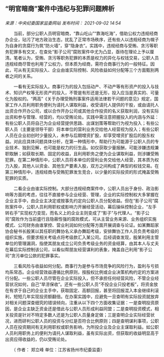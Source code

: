## “明官暗商”案件中违纪与犯罪问题辨析

### 

_来源：中央纪委国家监委网站_ _发布时间： 2021-09-02 14:54_

　　当前，部分公职人员明官暗商，“靠山吃山”“靠海吃海”，借助公权力违规经商办企业，玷污了地方政治生态，扰乱了正常市场秩序，还有些人以违规经商为幌子为自身的贪腐行为筑“防火墙”，穿“隐身衣”。实践中，违规经商与受贿、贪污等职务犯罪多有交叉，在查处“影子公司”腐败案件中尤为凸显，亟待在理论上予以厘清。笔者认为，受贿、贪污等职务犯罪的本质是权力的异化与权钱交易，公职人员违规经商尽管也利用了公权力，但本质为经商，需符合商事行为的一般特征。因此，可从有无实际投入、企业由谁实际控制、风险收益如何分配等三个方面甄别两者之间的关系。

　　一看有无实际投入。商事行为的投入包括动产、不动产等有形资产的投入与技术、知识产权等无形资产的投入，不管是有形还是无形，投入应当是真实的、可量化为股权的。“两高”《关于办理受贿刑事案件适用法律若干问题的意见》规定，国家工作人员利用职务便利为请托人谋取利益，收受请托人提供的干股，或由请托人出资合作开办公司，或以合作开办公司或其他合作投资的名义获取利润，没有实际出资和参与管理、经营的，均以受贿论处。实践中需注意把握投入的内涵与外延：有些公职人员将自己为企业经营提供思路、出谋划策等帮助行为视为投入；有些公职人员（主要是领导干部）将本单位的营利业务交给他人经营视为投入；有些公职人员在企业初创时少量投入，未参与后期增资扩股，却享受增资扩股后的股东权益。对此应具体问题具体分析，在第一种情形中，帮助行为可能源于公职人员的专业技术、独到见解，也可能是权力的衍生品。如仅获取少量报酬，可能涉嫌违规兼职取酬；如获取长期、固定的收益，且利用职务之便为企业谋取利益，则涉嫌受贿犯罪。在第二种情形中，公职人员将本单位的营利业务交给他人经营，其本质为权力入股，其他人以资金、其他生产要素入股，双方之间构成了典型的权钱交易。在第三种情形中，违规经商与受贿犯罪发生竞合，以少量的实际投资的形式掩盖受贿犯罪的实质。

　　二看企业由谁实际控制。大部分违规经商案件中，公职人员出于身份、政治影响等方面的考虑，往往不直接参与企业经营、管理，企业的实际控制权大多掌握在企业主手中，由企业主决定或按事先约定向公职人员分配收益。但在“影子公司”腐败案件中，公职人员利用职权或影响力开展经营活动，幕后操纵控制企业，“左手转右手”实现权力变现，而名义上的企业主则变成了“影子”与代理人。“影子公司”腐败作为当前盛行且隐蔽性强的腐败模式，可从主营业务来源、业务组织实施模式、公司财务由谁掌控、营业利润如何分配等方面开展调查与论证。如某舞蹈家协会秘书长殷某以其任职的舞协名义承办舞蹈考级，安排舞协工作人员负责考级的组织实施，但要求相关考级点将考级款汇入某公司。后经调查发现，殷某利用主管单位的管理漏洞，指使其朋友成立公司负责考级业务的资金结算，由其本人与丈夫在幕后实际控制该公司，以看似帮朋友经营谋利的表象，掩盖自己利用“影子公司”贪污单位公款的犯罪事实。

　　三看风险与收益如何分配。商事行为是参与市场竞争的风险行为，盈利与亏损均系常态。企业经营效益遵循比例原则，按股权比例或企业决策机构约定的方案进行分配。一些公职人员尽管在企业实际投入，但不承担任何经营风险，不管企业经营状况如何，自己“旱涝保收”。还有一些公职人员“不投企业只投老板”，将资金放在有求于自己的企业主手中，获取固定、高额回报，甚至将回报混入本金继续利滚利，短短几年实现投资额翻倍。在办案实践中，应避免一旦查明有实际投资就放弃对相关问题深查细究的错误倾向，注重从以下四个方面收集证据：一是查明投资原因，是企业主缺乏资金还是借此与公职人员形成利益同盟；二是查明投资模式，相关投资是针对不特定多数人还是为公职人员量身定做；三是查明企业实际经营状况，进而研判公职人员的投资与分红是否符合比例原则；四是查明谋利事项，公职人员在投资期间有无利用职权或职务影响，为所投企业及企业主谋取利益。如公职人员利用职务上的便利为请托人谋取利益，虽有实际出资，但获取的收益明显高于出资应得收益的，仍以受贿论处。

　　（ 作者： 郑立峰 单位：江苏省扬州市纪委监委）